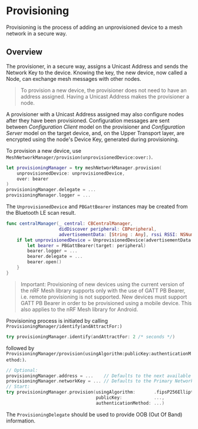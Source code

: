 # Provisioning

Provisioning is the process of adding an unprovisioned device to a mesh network in a secure way. 

## Overview

The provisioner, in a secure way, assigns a Unicast Address and sends the Network Key to the device.
Knowing the key, the new device, now called a Node, can exchange mesh messages with other nodes.

> To provision a new device, the provisioner does not need to have an address assigned. Having a
  Unicast Address makes the provisioner a node.

A provisioner with a Unicast Address assigned may also configure nodes after they have been
provisioned. Configuration messages are sent between *Configuration Client* model on the provisioner 
and *Configuration Server* model on the target device, and, on the Upper Transport layer, are encrypted 
using the node's Device Key, generated during provisioning.

To provision a new device, use ``MeshNetworkManager/provision(unprovisionedDevice:over:)``.
```swift
let provisioningManager = try meshNetworkManager.provision(
    unprovisionedDevice: unprovisionedDevice, 
    over: bearer
)
provisioningManager.delegate = ...
provisioningManager.logger = ...
```

The ``UnprovisionedDevice`` and ``PBGattBearer`` instances may be created from the 
Bluetooth LE scan result. 
```swift
func centralManager(_ central: CBCentralManager, 
                    didDiscover peripheral: CBPeripheral,
                    advertisementData: [String : Any], rssi RSSI: NSNumber) {
    if let unprovisionedDevice = UnprovisionedDevice(advertisementData: advertisementData) {
        let bearer = PBGattBearer(target: peripheral)
        bearer.logger = ...
        bearer.delegate = ...
        bearer.open()
    }
}
```

> Important: Provisioning of new devices using the current version of the nRF Mesh library 
  supports only with the use of GATT PB Bearer, i.e. remote provisioning is not supported. 
  New devices must support GATT PB Bearer in order to be provisioned using a mobile device.
  This also applies to the nRF Mesh library for Android.

Provisioning process is initiated by calling ``ProvisioningManager/identify(andAttractFor:)``
```swift
try provisioningManager.identify(andAttractFor: 2 /* seconds */)
```
followed by ``ProvisioningManager/provision(usingAlgorithm:publicKey:authenticationMethod:)``.
```swift
// Optional:
provisioningManager.address = ...    // Defaults to the next available address.
provisioningManager.networkKey = ... // Defaults to the Primary Network Key.
// Start:
try provisioningManager.provision(usingAlgorithm:       .fipsP256EllipticCurve,
                                  publicKey:            ...,
                                  authenticationMethod: ...)
```
The ``ProvisioningDelegate`` should be used to provide OOB (Out Of Band) information.
